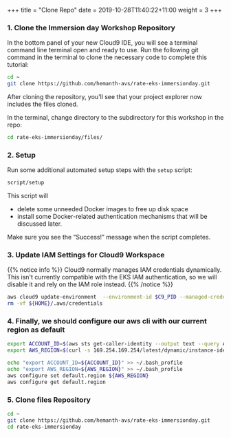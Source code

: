 +++
title = "Clone Repo"
date = 2019-10-28T11:40:22+11:00
weight = 3
+++

### 1. Clone the Immersion day Workshop Repository

In the bottom panel of your new Cloud9 IDE, you will see a terminal command line terminal open and ready to use. Run the following git command in the terminal to clone the necessary code to complete this tutorial:

```bash
cd ~
git clone https://github.com/hemanth-avs/rate-eks-immersionday.git
```

After cloning the repository, you’ll see that your project explorer now includes the files cloned.

In the terminal, change directory to the subdirectory for this workshop in the repo:

```bash
cd rate-eks-immersionday/files/
```

### 2. Setup

Run some additional automated setup steps with the `setup` script:

```bash
script/setup
```

This script will

* delete some unneeded Docker images to free up disk space
* install some Docker-related authentication mechanisms that will be discussed later.

Make sure you see the “Success!” message when the script completes.

[//]: # (populate a DynamoDB table with some seed data, upload site assets to S3, and)

### 3. Update IAM Settings for Cloud9 Workspace

{{% notice info %}}
Cloud9 normally manages IAM credentials dynamically. This isn't currently compatible with the EKS IAM authentication, so we will disable it and rely on the IAM role instead.
{{% /notice %}}

```bash
aws cloud9 update-environment  --environment-id $C9_PID --managed-credentials-action DISABLE
rm -vf ${HOME}/.aws/credentials
```

### 4. Finally, we should configure our aws cli with our current region as default

```bash
export ACCOUNT_ID=$(aws sts get-caller-identity --output text --query Account)
export AWS_REGION=$(curl -s 169.254.169.254/latest/dynamic/instance-identity/document | jq -r '.region')

echo "export ACCOUNT_ID=${ACCOUNT_ID}" >> ~/.bash_profile
echo "export AWS_REGION=${AWS_REGION}" >> ~/.bash_profile
aws configure set default.region ${AWS_REGION}
aws configure get default.region
```

### 5. Clone files Repository

```bash
cd ~
git clone https://github.com/hemanth-avs/rate-eks-immersionday.git
cd rate-eks-immersionday
```
